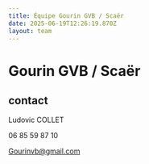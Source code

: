 ```yaml
---
title: Équipe Gourin GVB / Scaër
date: 2025-06-19T12:26:19.870Z
layout: team
---
```


# Gourin GVB / Scaër



## contact 

Ludovic COLLET

06 85 59 87 10

Gourinvb@gmail.com

